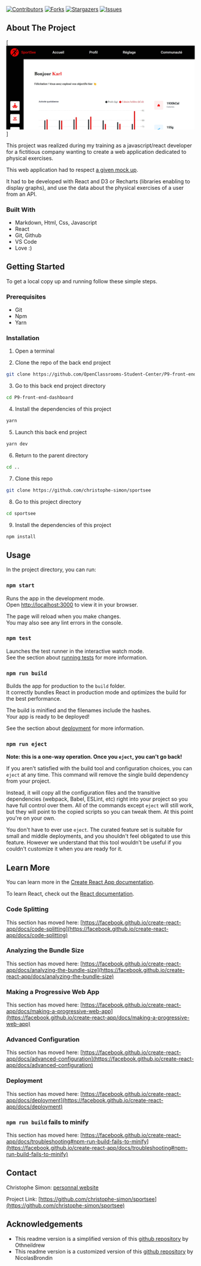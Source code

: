 <!-- PROJECT SHIELDS -->
<!--
*** This template uses markdown "reference style" links for readability.
*** Reference links are enclosed in brackets [ ] instead of parentheses ( ).
*** See the bottom of this document for the declaration of the reference variables
*** for contributors-url, forks-url, etc. This is an optional, concise syntax you may use.
*** https://www.markdownguide.org/basic-syntax/#reference-style-links
-->

[![Contributors][contributors-shield]][contributors-url] [![Forks][forks-shield]][forks-url] [![Stargazers][stars-shield]][stars-url] [![Issues][issues-shield]][issues-url]

<!-- ABOUT THE PROJECT -->
## About The Project

[![Sportsee app Screen Shot][product-screenshot]]

This project was realized during my training as a javascript/react developer for a fictitious company wanting to create a web application dedicated to physical exercises.

This web application had to respect [a given mock up](https://www.figma.com/file/BMomGVZqLZb811mDMShpLu/UI-design-Sportify-FR).

It had to be developed with React and D3 or Recharts (libraries enabling to display graphs), and use the data about the physical exercises of a user from an API.



### Built With

- Markdown, Html, Css, Javascript
- React
- Git, Github
- VS Code
- Love :)

<!-- GETTING STARTED -->
## Getting Started

To get a local copy up and running follow these simple steps.

### Prerequisites

- Git
- Npm
- Yarn

### Installation
 
1. Open a terminal

2. Clone the repo of the back end project
```sh
git clone https://github.com/OpenClassrooms-Student-Center/P9-front-end-dashboard
```

3. Go to this back end project directory
```sh
cd P9-front-end-dashboard
```

4. Install the dependencies of this project
```sh
yarn
```

5. Launch this back end project
```sh
yarn dev
```

6. Return to the parent directory
```sh
cd ..
```

7. Clone this repo
```sh
git clone https://github.com/christophe-simon/sportsee
```

8. Go to this project directory
```sh
cd sportsee
```

9. Install the dependencies of this project
```sh
npm install
```

<!-- USAGE EXAMPLES -->
## Usage

In the project directory, you can run:

### `npm start`

Runs the app in the development mode.\
Open [http://localhost:3000](http://localhost:3000) to view it in your browser.

The page will reload when you make changes.\
You may also see any lint errors in the console.

### `npm test`

Launches the test runner in the interactive watch mode.\
See the section about [running tests](https://facebook.github.io/create-react-app/docs/running-tests) for more information.

### `npm run build`

Builds the app for production to the `build` folder.\
It correctly bundles React in production mode and optimizes the build for the best performance.

The build is minified and the filenames include the hashes.\
Your app is ready to be deployed!

See the section about [deployment](https://facebook.github.io/create-react-app/docs/deployment) for more information.

### `npm run eject`

**Note: this is a one-way operation. Once you `eject`, you can't go back!**

If you aren't satisfied with the build tool and configuration choices, you can `eject` at any time. This command will remove the single build dependency from your project.

Instead, it will copy all the configuration files and the transitive dependencies (webpack, Babel, ESLint, etc) right into your project so you have full control over them. All of the commands except `eject` will still work, but they will point to the copied scripts so you can tweak them. At this point you're on your own.

You don't have to ever use `eject`. The curated feature set is suitable for small and middle deployments, and you shouldn't feel obligated to use this feature. However we understand that this tool wouldn't be useful if you couldn't customize it when you are ready for it.

## Learn More

You can learn more in the [Create React App documentation](https://facebook.github.io/create-react-app/docs/getting-started).

To learn React, check out the [React documentation](https://reactjs.org/).

### Code Splitting

This section has moved here: [https://facebook.github.io/create-react-app/docs/code-splitting](https://facebook.github.io/create-react-app/docs/code-splitting)

### Analyzing the Bundle Size

This section has moved here: [https://facebook.github.io/create-react-app/docs/analyzing-the-bundle-size](https://facebook.github.io/create-react-app/docs/analyzing-the-bundle-size)

### Making a Progressive Web App

This section has moved here: [https://facebook.github.io/create-react-app/docs/making-a-progressive-web-app](https://facebook.github.io/create-react-app/docs/making-a-progressive-web-app)

### Advanced Configuration

This section has moved here: [https://facebook.github.io/create-react-app/docs/advanced-configuration](https://facebook.github.io/create-react-app/docs/advanced-configuration)

### Deployment

This section has moved here: [https://facebook.github.io/create-react-app/docs/deployment](https://facebook.github.io/create-react-app/docs/deployment)

### `npm run build` fails to minify

This section has moved here: [https://facebook.github.io/create-react-app/docs/troubleshooting#npm-run-build-fails-to-minify](https://facebook.github.io/create-react-app/docs/troubleshooting#npm-run-build-fails-to-minify)



<!-- CONTACT -->
## Contact

Christophe Simon: [personnal website](https://www.csimon.info)

Project Link: [https://github.com/christophe-simon/sportsee](https://github.com/christophe-simon/sportsee)



<!-- ACKNOWLEDGEMENTS -->
## Acknowledgements

- This readme version is a simplified version of this [github repository](https://github.com/othneildrew/Best-README-Template) by Othneildrew
- This readme version is a customized version of this [github repository](https://github.com/NicolasBrondin/basic-readme-template) by NicolasBrondin





<!-- MARKDOWN LINKS & IMAGES -->
<!-- https://www.markdownguide.org/basic-syntax/#reference-style-links -->
[contributors-shield]: https://img.shields.io/github/contributors/christophe-simon/sportsee.svg?style=flat-square
[contributors-url]: https://github.com/christophe-simon/sportsee/graphs/contributors
[forks-shield]: https://img.shields.io/github/forks/christophe-simon/sportsee.svg?style=flat-square
[forks-url]: https://github.com/christophe-simon/sportsee/network/members
[stars-shield]: https://img.shields.io/github/stars/christophe-simon/sportsee.svg?style=flat-square
[stars-url]: https://github.com/christophe-simon/sportsee/stargazers
[issues-shield]: https://img.shields.io/github/issues/christophe-simon/sportsee.svg?style=flat-square
[issues-url]: https://github.com/christophe-simon/sportsee/issues
[license-shield]: https://img.shields.io/github/license/christophe-simon/sportsee.svg?style=flat-square
[license-url]: https://github.com/christophe-simon/sportsee/blob/master/LICENSE.txt
[product-screenshot]: docs/screenshot.jpg
